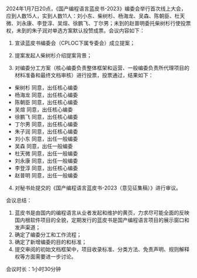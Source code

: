 2024年1月7日20点，《国产编程语言蓝皮书-2023》编委会举行首次线上大会，应到人数15人，实到人数11人：刘小东、柴树杉、杨海龙、吴森、陈朝臣、杜天微、刘永康、李登淳、吴煊、徐鹏飞、丁尔男；未到的赵普明委托柴树杉行使投票权，未到的朱子润对单选方案默认投赞成票。会议内容如下：

1. 宣读蓝皮书编委会（CPLOC下属专委会）成立提案；

2. 提案发起人柴树杉介绍提案背景；

3. 对编委分工方案（核心编委负责整体框架和运营、一般编委负责所代理项目的材料准备和最终文档审核）进行投票，投票通过，结果如下：  
- 柴树杉 同意，出任核心编委  
- 杨海龙 同意，出任核心编委  
- 陈朝臣 同意，出任核心编委  
- 吴煊 同意，出任核心编委  
- 徐鹏飞 同意，出任核心编委  
- 丁尔男 同意，出任核心编委  
- 朱子润 同意，出任核心编委  
- 刘小东 同意，出任一般编委  
- 吴森 同意，出任一般编委  
- 杜天微 同意，出任一般编委  
- 刘永康 同意，出任一般编委  
- 李登淳 同意，出任核心编委  
- 赵普明 同意，出任一般编委

4. 对秘书处提交的《国产编程语言蓝皮书-2023（意见征集稿）》进行审议。

会议总结：

1. 蓝皮书是由国内的编程语言从业者发起和维护的黄页，力求尽可能全面的反映国内根软件项目的全貌，定期发行的蓝皮书是国产编程语言项目的展示窗口和发声渠道；
2. 确定了编委分工和工作流程；
3. 确定了新增编委的目的和标准；
4. 提交审阅的初始文档框架中，项目收录标准、分类方法、免责声明、规则解释权等方面需要进一步讨论。

会议时长：1小时30分钟
